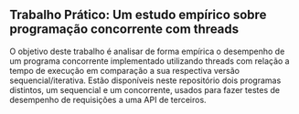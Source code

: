 ## Trabalho Prático: Um estudo empírico sobre programação concorrente com threads

O objetivo deste trabalho é analisar de forma empírica o desempenho de um programa concorrente implementado utilizando threads com relação a tempo de execução em comparação a sua respectiva versão sequencial/iterativa.
Estão disponíveis neste repositório dois programas distintos, um sequencial e um concorrente, usados para fazer testes de desempenho de requisições a uma API de terceiros.